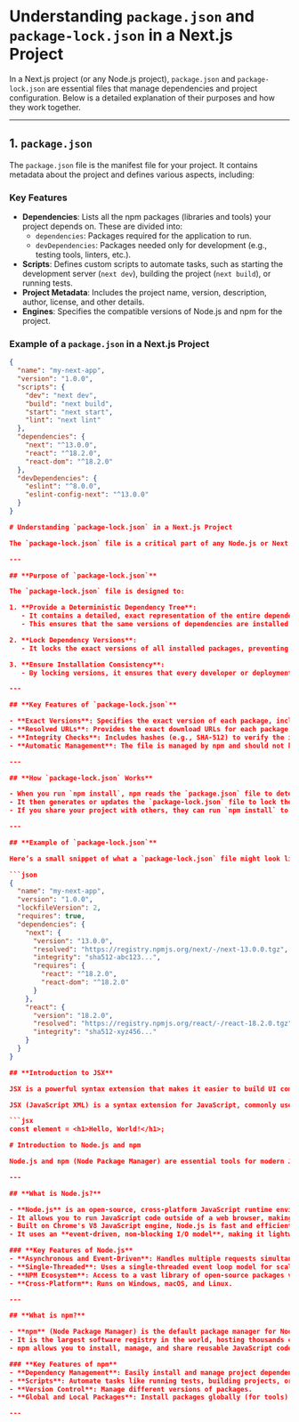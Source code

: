# Understanding `package.json` and `package-lock.json` in a Next.js Project

In a Next.js project (or any Node.js project), `package.json` and `package-lock.json` are essential files that manage dependencies and project configuration. Below is a detailed explanation of their purposes and how they work together.

---

## **1. `package.json`**

The `package.json` file is the manifest file for your project. It contains metadata about the project and defines various aspects, including:

### **Key Features**
- **Dependencies**: Lists all the npm packages (libraries and tools) your project depends on. These are divided into:
  - `dependencies`: Packages required for the application to run.
  - `devDependencies`: Packages needed only for development (e.g., testing tools, linters, etc.).
- **Scripts**: Defines custom scripts to automate tasks, such as starting the development server (`next dev`), building the project (`next build`), or running tests.
- **Project Metadata**: Includes the project name, version, description, author, license, and other details.
- **Engines**: Specifies the compatible versions of Node.js and npm for the project.

### **Example of a `package.json` in a Next.js Project**
```json
{
  "name": "my-next-app",
  "version": "1.0.0",
  "scripts": {
    "dev": "next dev",
    "build": "next build",
    "start": "next start",
    "lint": "next lint"
  },
  "dependencies": {
    "next": "^13.0.0",
    "react": "^18.2.0",
    "react-dom": "^18.2.0"
  },
  "devDependencies": {
    "eslint": "^8.0.0",
    "eslint-config-next": "^13.0.0"
  }
}

# Understanding `package-lock.json` in a Next.js Project

The `package-lock.json` file is a critical part of any Node.js or Next.js project. It is automatically generated by npm when you install dependencies and serves several important purposes.

---

## **Purpose of `package-lock.json`**

The `package-lock.json` file is designed to:

1. **Provide a Deterministic Dependency Tree**:
   - It contains a detailed, exact representation of the entire dependency tree, including all direct and indirect (transitive) dependencies.
   - This ensures that the same versions of dependencies are installed every time, regardless of the environment.

2. **Lock Dependency Versions**:
   - It locks the exact versions of all installed packages, preventing inconsistencies caused by minor updates or differences in dependency resolution.

3. **Ensure Installation Consistency**:
   - By locking versions, it ensures that every developer or deployment environment installs the exact same dependencies, avoiding the "it works on my machine" problem.

---

## **Key Features of `package-lock.json`**

- **Exact Versions**: Specifies the exact version of each package, including sub-dependencies.
- **Resolved URLs**: Provides the exact download URLs for each package.
- **Integrity Checks**: Includes hashes (e.g., SHA-512) to verify the integrity of each package.
- **Automatic Management**: The file is managed by npm and should not be edited manually.

---

## **How `package-lock.json` Works**

- When you run `npm install`, npm reads the `package.json` file to determine which packages to install.
- It then generates or updates the `package-lock.json` file to lock the exact versions of all dependencies.
- If you share your project with others, they can run `npm install` to install the exact same dependencies as specified in the `package-lock.json`.

---

## **Example of `package-lock.json`**

Here’s a small snippet of what a `package-lock.json` file might look like:

```json
{
  "name": "my-next-app",
  "version": "1.0.0",
  "lockfileVersion": 2,
  "requires": true,
  "dependencies": {
    "next": {
      "version": "13.0.0",
      "resolved": "https://registry.npmjs.org/next/-/next-13.0.0.tgz",
      "integrity": "sha512-abc123...",
      "requires": {
        "react": "^18.2.0",
        "react-dom": "^18.2.0"
      }
    },
    "react": {
      "version": "18.2.0",
      "resolved": "https://registry.npmjs.org/react/-/react-18.2.0.tgz",
      "integrity": "sha512-xyz456..."
    }
  }
}

## **Introduction to JSX**

JSX is a powerful syntax extension that makes it easier to build UI components in React. By combining the familiarity of HTML with the power of JavaScript, JSX allows you to create dynamic and reusable components efficiently.

JSX (JavaScript XML) is a syntax extension for JavaScript, commonly used with React to describe what the UI (User Interface) should look like. It allows you to write HTML-like code directly in your JavaScript files, making it easier to create and visualize components.

```jsx
const element = <h1>Hello, World!</h1>;

# Introduction to Node.js and npm

Node.js and npm (Node Package Manager) are essential tools for modern JavaScript development. They enable developers to build scalable server-side applications and manage dependencies efficiently.

---

## **What is Node.js?**

- **Node.js** is an open-source, cross-platform JavaScript runtime environment.
- It allows you to run JavaScript code outside of a web browser, making it ideal for building server-side applications.
- Built on Chrome's V8 JavaScript engine, Node.js is fast and efficient.
- It uses an **event-driven, non-blocking I/O model**, making it lightweight and suitable for real-time applications.

### **Key Features of Node.js**
- **Asynchronous and Event-Driven**: Handles multiple requests simultaneously without blocking.
- **Single-Threaded**: Uses a single-threaded event loop model for scalability.
- **NPM Ecosystem**: Access to a vast library of open-source packages via npm.
- **Cross-Platform**: Runs on Windows, macOS, and Linux.

---

## **What is npm?**

- **npm** (Node Package Manager) is the default package manager for Node.js.
- It is the largest software registry in the world, hosting thousands of open-source packages.
- npm allows you to install, manage, and share reusable JavaScript code (packages).

### **Key Features of npm**
- **Dependency Management**: Easily install and manage project dependencies.
- **Scripts**: Automate tasks like running tests, building projects, or starting servers.
- **Version Control**: Manage different versions of packages.
- **Global and Local Packages**: Install packages globally (for tools) or locally (for project-specific dependencies).

---

